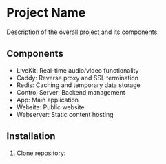 # Project Name

Description of the overall project and its components.

## Components
- LiveKit: Real-time audio/video functionality
- Caddy: Reverse proxy and SSL termination
- Redis: Caching and temporary data storage
- Control Server: Backend management
- App: Main application
- Website: Public website
- Webserver: Static content hosting

## Installation

1. Clone repository: